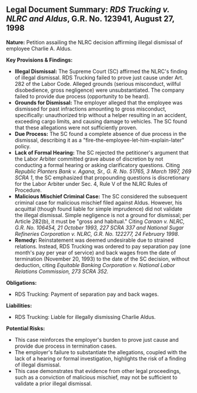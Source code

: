 ## Legal Document Summary: *RDS Trucking v. NLRC and Aldus*, G.R. No. 123941, August 27, 1998

**Nature:** Petition assailing the NLRC decision affirming illegal dismissal of employee Charlie A. Aldus.

**Key Provisions & Findings:**

*   **Illegal Dismissal:** The Supreme Court (SC) affirmed the NLRC's finding of illegal dismissal. RDS Trucking failed to prove just cause under Art. 282 of the Labor Code. Alleged grounds (serious misconduct, willful disobedience, gross negligence) were unsubstantiated. The company failed to provide due process (opportunity to be heard).
*   **Grounds for Dismissal:** The employer alleged that the employee was dismissed for past infractions amounting to gross misconduct, specifically: unauthorized trip without a helper resulting in an accident, exceeding cargo limits, and causing damage to vehicles. The SC found that these allegations were not sufficiently proven.
*   **Due Process:** The SC found a complete absence of due process in the dismissal, describing it as a "fire-the-employee-let-him-explain-later" policy.
*   **Lack of Formal Hearing:** The SC rejected the petitioner's argument that the Labor Arbiter committed grave abuse of discretion by not conducting a formal hearing or asking clarificatory questions. Citing *Republic Planters Bank v. Agana, Sr., G. R. No. 51765, 3 March 1997, 269 SCRA 1*, the SC emphasized that propounding questions is discretionary for the Labor Arbiter under Sec. 4, Rule V of the NLRC Rules of Procedure.
*   **Malicious Mischief Criminal Case:**  The SC considered the subsequent criminal case for malicious mischief filed against Aldus. However, his acquittal (though found liable for simple imprudence) did not validate the illegal dismissal.  Simple negligence is not a ground for dismissal; per Article 282(b), it must be "gross and habitual." Citing *Caraan v. NLRC, G.R. No. 106454, 21 October 1993, 227 SCRA 337 and National Sugar Refineries Corporation v. NLRC, G.R. No. 122277, 24 February 1998*.
*   **Remedy:** Reinstatement was deemed undesirable due to strained relations. Instead, RDS Trucking was ordered to pay separation pay (one month's pay per year of service) and back wages from the date of termination (November 20, 1993) to the date of the SC decision, without deduction, citing *Equitable Banking Corporation v. National Labor Relations Commission, 273 SCRA 352.*

**Obligations:**

*   RDS Trucking: Payment of separation pay and back wages.

**Liabilities:**

*   RDS Trucking: Liable for illegally dismissing Charlie Aldus.

**Potential Risks:**

*   This case reinforces the employer's burden to prove just cause and provide due process in termination cases.
*   The employer's failure to substantiate the allegations, coupled with the lack of a hearing or formal investigation, highlights the risk of a finding of illegal dismissal.
*   This case demonstrates that evidence from other legal proceedings, such as a conviction of malicious mischief, may not be sufficient to validate a prior illegal dismissal.
